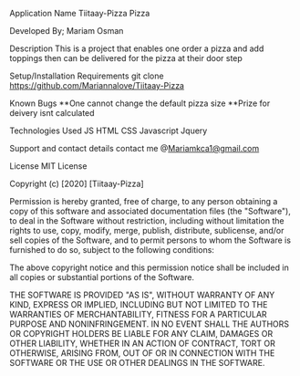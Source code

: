 Application Name
Tiitaay-Pizza Pizza

Developed By;
Mariam Osman

Description
This is a project that enables one order a pizza and add toppings then can be delivered for the pizza at their door step

Setup/Installation Requirements
git clone https://github.com/Mariannalove/Tiitaay-Pizza

Known Bugs
**One cannot change the default pizza size **Prize for deivery isnt calculated

Technologies Used
JS HTML CSS Javascript Jquery

Support and contact details
contact me @Mariamkca1@gmail.com

License
MIT License

Copyright (c) [2020] [Tiitaay-Pizza]

Permission is hereby granted, free of charge, to any person obtaining a copy of this software and associated documentation files (the "Software"), to deal in the Software without restriction, including without limitation the rights to use, copy, modify, merge, publish, distribute, sublicense, and/or sell copies of the Software, and to permit persons to whom the Software is furnished to do so, subject to the following conditions:

The above copyright notice and this permission notice shall be included in all copies or substantial portions of the Software.

THE SOFTWARE IS PROVIDED "AS IS", WITHOUT WARRANTY OF ANY KIND, EXPRESS OR IMPLIED, INCLUDING BUT NOT LIMITED TO THE WARRANTIES OF MERCHANTABILITY, FITNESS FOR A PARTICULAR PURPOSE AND NONINFRINGEMENT. IN NO EVENT SHALL THE AUTHORS OR COPYRIGHT HOLDERS BE LIABLE FOR ANY CLAIM, DAMAGES OR OTHER LIABILITY, WHETHER IN AN ACTION OF CONTRACT, TORT OR OTHERWISE, ARISING FROM, OUT OF OR IN CONNECTION WITH THE SOFTWARE OR THE USE OR OTHER DEALINGS IN THE SOFTWARE.